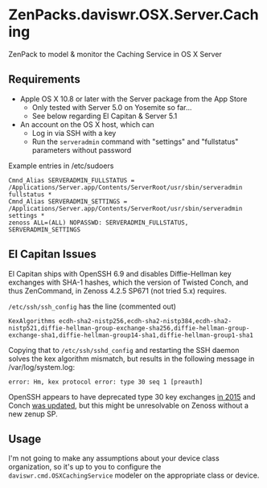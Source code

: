 # ZenPacks.daviswr.OSX.Server.Caching

ZenPack to model & monitor the Caching Service in OS X Server

## Requirements

* Apple OS X 10.8 or later with the Server package from the App Store
  * Only tested with Server 5.0 on Yosemite so far...
  * See below regarding El Capitan & Server 5.1
* An account on the OS X host, which can
  * Log in via SSH with a key
  * Run the `serveradmin` command with "settings" and "fullstatus" parameters without password

Example entries in /etc/sudoers

```
Cmnd_Alias SERVERADMIN_FULLSTATUS = /Applications/Server.app/Contents/ServerRoot/usr/sbin/serveradmin fullstatus *
Cmnd_Alias SERVERADMIN_SETTINGS = /Applications/Server.app/Contents/ServerRoot/usr/sbin/serveradmin settings *
zenoss ALL=(ALL) NOPASSWD: SERVERADMIN_FULLSTATUS, SERVERADMIN_SETTINGS
```

## El Capitan Issues

El Capitan ships with OpenSSH 6.9 and disables Diffie-Hellman key exchanges with SHA-1 hashes, which the version of Twisted Conch, and thus ZenCommand, in Zenoss 4.2.5 SP671 (not tried 5.x) requires.

`/etc/ssh/ssh_config` has the line (commented out)
```
KexAlgorithms ecdh-sha2-nistp256,ecdh-sha2-nistp384,ecdh-sha2-nistp521,diffie-hellman-group-exchange-sha256,diffie-hellman-group-exchange-sha1,diffie-hellman-group14-sha1,diffie-hellman-group1-sha1
```

Copying that to `/etc/ssh/sshd_config` and restarting the SSH daemon solves the kex algorithm mismatch, but results in the following message in /var/log/system.log:

```
error: Hm, kex protocol error: type 30 seq 1 [preauth]
``` 

OpenSSH appears to have deprecated type 30 key exchanges [in 2015](https://anongit.mindrot.org/openssh.git/commit/?id=318be28cda1fd9108f2e6f2f86b0b7589ba2aed0) and Conch [was updated](https://twistedmatrix.com/trac/ticket/8100), but this might be unresolvable on Zenoss without a new zenup SP.

## Usage

I'm not going to make any assumptions about your device class organization, so it's up to you to configure the `daviswr.cmd.OSXCachingService` modeler on the appropriate class or device.

